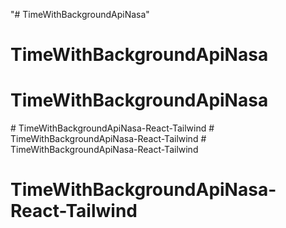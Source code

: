 "# TimeWithBackgroundApiNasa" 
# TimeWithBackgroundApiNasa
# TimeWithBackgroundApiNasa
#   T i m e W i t h B a c k g r o u n d A p i N a s a - R e a c t - T a i l w i n d  
 #   T i m e W i t h B a c k g r o u n d A p i N a s a - R e a c t - T a i l w i n d  
 # TimeWithBackgroundApiNasa-React-Tailwind
# TimeWithBackgroundApiNasa-React-Tailwind

